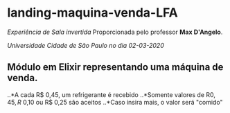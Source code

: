 # landing-maquina-venda-LFA
*Experiência de Sala invertida*
Proporcionada pelo professor **Max D'Angelo**.

*Universidade Cidade de São Paulo no dia 02-03-2020*

## Módulo em Elixir representando uma máquina de venda.

..*A cada R$ 0,45, um refrigerante é recebido
..*Somente valores de R$0,45, R$ 0,10 ou R$ 0,25 são aceitos
..*Caso insira mais, o valor será "comido"
